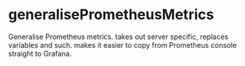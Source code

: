 # generalisePrometheusMetrics
Generalise Prometheus metrics. takes out server specific, replaces variables and such. makes it easier to copy from Prometheus console straight to Grafana.
